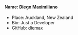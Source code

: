 #### Name: [Diego Maximiliano](https://github.com/diemax)
- Place: Auckland, New Zealand
- Bio: Just a Developer
- GitHub: [diemax](https://github.com/diemax)
